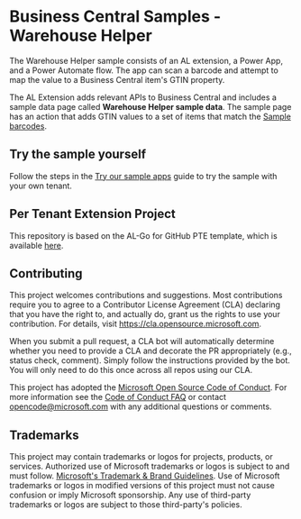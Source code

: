 # Business Central Samples - Warehouse Helper

The Warehouse Helper sample consists of an AL extension, a Power App, and a Power Automate flow. The app can scan a barcode and attempt to map the value to a Business Central item's GTIN property.

The AL Extension adds relevant APIs to Business Central and includes a sample data page called **Warehouse Helper sample data**. The sample page has an action that adds GTIN values to a set of items that match the [Sample barcodes](https://github.com/microsoft/businesscentralsamples-waarehousehelper/blob/main/SampleBarCodes/Sample%20Barcodes.pdf).

## Try the sample yourself

Follow the steps in the [Try our sample apps](https://github.com/microsoft/AL-Go/blob/PPPreview/Scenarios/TryPowerPlatformSamples.md) guide to try the sample with your own tenant.

## Per Tenant Extension Project

This repository is based on the AL-Go for GitHub PTE template, which is available [here](https://github.com/microsoft/AL-Go-PTE).

## Contributing

This project welcomes contributions and suggestions.  Most contributions require you to agree to a Contributor License Agreement (CLA) declaring that you have the right to, and actually do, grant us the rights to use your contribution. For details, visit https://cla.opensource.microsoft.com.

When you submit a pull request, a CLA bot will automatically determine whether you need to provide a CLA and decorate the PR appropriately (e.g., status check, comment). Simply follow the instructions provided by the bot. You will only need to do this once across all repos using our CLA.

This project has adopted the [Microsoft Open Source Code of Conduct](https://opensource.microsoft.com/codeofconduct/).
For more information see the [Code of Conduct FAQ](https://opensource.microsoft.com/codeofconduct/faq/) or contact [opencode@microsoft.com](mailto:opencode@microsoft.com) with any additional questions or comments.

## Trademarks

This project may contain trademarks or logos for projects, products, or services. Authorized use of Microsoft trademarks or logos is subject to and must follow.
[Microsoft's Trademark & Brand Guidelines](https://www.microsoft.com/en-us/legal/intellectualproperty/trademarks/usage/general).
Use of Microsoft trademarks or logos in modified versions of this project must not cause confusion or imply Microsoft sponsorship.
Any use of third-party trademarks or logos are subject to those third-party's policies.
